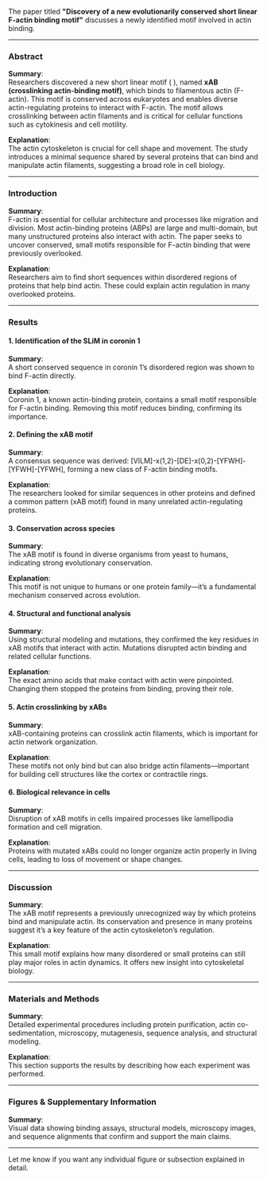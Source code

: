 The paper titled **"Discovery of a new evolutionarily conserved short linear F-actin binding motif"** discusses a newly identified motif involved in actin binding. 

---

### **Abstract**

**Summary**:  
Researchers discovered a new short linear motif ( ), named **xAB (crosslinking actin-binding motif)**, which binds to filamentous actin (F-actin). This motif is conserved across eukaryotes and enables diverse actin-regulating proteins to interact with F-actin. The motif allows crosslinking between actin filaments and is critical for cellular functions such as cytokinesis and cell motility.

**Explanation**:  
The actin cytoskeleton is crucial for cell shape and movement. The study introduces a minimal sequence shared by several proteins that can bind and manipulate actin filaments, suggesting a broad role in cell biology.

---

### **Introduction**

**Summary**:  
F-actin is essential for cellular architecture and processes like migration and division. Most actin-binding proteins (ABPs) are large and multi-domain, but many unstructured proteins also interact with actin. The paper seeks to uncover conserved, small motifs responsible for F-actin binding that were previously overlooked.

**Explanation**:  
Researchers aim to find short sequences within disordered regions of proteins that help bind actin. These could explain actin regulation in many overlooked proteins.

---

### **Results**

#### 1. **Identification of the SLiM in coronin 1**

**Summary**:  
A short conserved sequence in coronin 1’s disordered region was shown to bind F-actin directly.

**Explanation**:  
Coronin 1, a known actin-binding protein, contains a small motif responsible for F-actin binding. Removing this motif reduces binding, confirming its importance.

#### 2. **Defining the xAB motif**

**Summary**:  
A consensus sequence was derived: [VILM]-x(1,2)-[DE]-x(0,2)-[YFWH]-[YFWH]-[YFWH], forming a new class of F-actin binding motifs.

**Explanation**:  
The researchers looked for similar sequences in other proteins and defined a common pattern (xAB motif) found in many unrelated actin-regulating proteins.

#### 3. **Conservation across species**

**Summary**:  
The xAB motif is found in diverse organisms from yeast to humans, indicating strong evolutionary conservation.

**Explanation**:  
This motif is not unique to humans or one protein family—it’s a fundamental mechanism conserved across evolution.

#### 4. **Structural and functional analysis**

**Summary**:  
Using structural modeling and mutations, they confirmed the key residues in xAB motifs that interact with actin. Mutations disrupted actin binding and related cellular functions.

**Explanation**:  
The exact amino acids that make contact with actin were pinpointed. Changing them stopped the proteins from binding, proving their role.

#### 5. **Actin crosslinking by xABs**

**Summary**:  
xAB-containing proteins can crosslink actin filaments, which is important for actin network organization.

**Explanation**:  
These motifs not only bind but can also bridge actin filaments—important for building cell structures like the cortex or contractile rings.

#### 6. **Biological relevance in cells**

**Summary**:  
Disruption of xAB motifs in cells impaired processes like lamellipodia formation and cell migration.

**Explanation**:  
Proteins with mutated xABs could no longer organize actin properly in living cells, leading to loss of movement or shape changes.

---

### **Discussion**

**Summary**:  
The xAB motif represents a previously unrecognized way by which proteins bind and manipulate actin. Its conservation and presence in many proteins suggest it’s a key feature of the actin cytoskeleton’s regulation.

**Explanation**:  
This small motif explains how many disordered or small proteins can still play major roles in actin dynamics. It offers new insight into cytoskeletal biology.

---

### **Materials and Methods**

**Summary**:  
Detailed experimental procedures including protein purification, actin co-sedimentation, microscopy, mutagenesis, sequence analysis, and structural modeling.

**Explanation**:  
This section supports the results by describing how each experiment was performed.

---

### **Figures & Supplementary Information**

**Summary**:  
Visual data showing binding assays, structural models, microscopy images, and sequence alignments that confirm and support the main claims.

---

Let me know if you want any individual figure or subsection explained in detail.